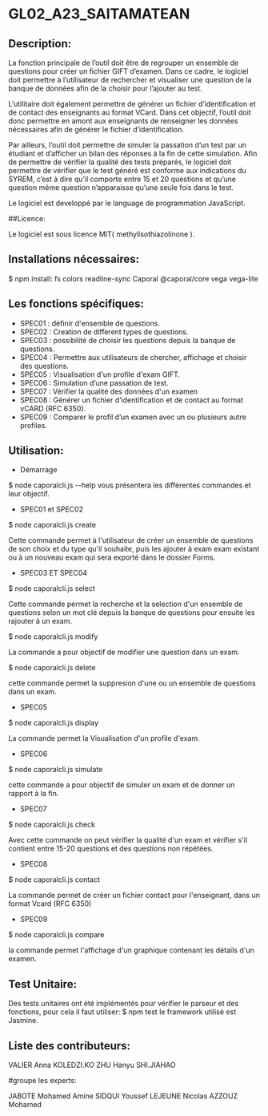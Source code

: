 # GL02_A23_SAITAMATEAN



## Description:

La fonction principale de l’outil doit être de regrouper un ensemble de questions pour créer 
un fichier GIFT d’examen. Dans ce cadre, le logiciel doit permettre à l’utilisateur de rechercher et 
visualiser une question de la banque de données afin de la choisir pour l’ajouter au test.

L’utilitaire doit également permettre de générer un fichier d’identification et de contact des 
enseignants au format VCard. Dans cet objectif, l’outil doit donc permettre en amont aux 
enseignants de renseigner les données nécessaires afin de générer le fichier d’identification.

Par ailleurs, l’outil doit permettre de simuler la passation d’un test par un étudiant et 
d’afficher un bilan des réponses à la fin de cette simulation. Afin de permettre de vérifier la qualité 
des tests préparés, le logiciel doit permettre de vérifier que le test généré est conforme aux 
indications du SYREM, c’est à dire qu’il comporte entre 15 et 20 questions et qu’une question 
même question n’apparaisse qu’une seule fois dans le test.

Le logiciel est developpé par le language de programmation JavaScript.

##Licence:

Le logiciel est sous licence MIT( methylisothiazolinone ).

## Installations nécessaires:

$ npm install:  fs 
                colors 
                readline-sync
                Caporal
                @caporal/core 
                vega
                vega-lite 

## Les fonctions spécifiques:

- SPEC01 : définir d'ensemble de questions.
- SPEC02 : Creation de different types de questions.
- SPEC03 : possibilité de choisir les questions depuis la banque de questions.
- SPEC04 : Permettre aux utilisateurs de chercher, affichage et choisir des questions.
- SPEC05 : Visualisation d'un profile d'exam GIFT.
- SPEC06 : Simulation d’une passation de test.
- SPEC07 : Vérifier la qualité des données d'un examen
- SPEC08 : Générer un fichier d’identification et de contact au format vCARD (RFC 6350).
- SPEC09 : Comparer le profil d’un examen avec un ou plusieurs autre profiles.

## Utilisation:

- Démarrage

$ node caporalcli.js --help vous présentera les différentes commandes et leur objectif.

- SPEC01 et SPEC02

$ node caporalcli.js create 

Cette commande permet à l'utilisateur de créer un ensemble de questions de son choix et du type qu'il souhaite, puis les ajouter à exam exam existant ou à un nouveau exam qui sera exporté dans le dossier Forms.

- SPEC03 ET SPEC04

$ node caporalcli.js select 

Cette commande permet la recherche et la selection d'un ensemble de questions selon un mot clé depuis la banque de questions pour ensuite les rajouter à un exam.

$ node caporalcli.js modify 

La commande a pour objectif de modifier une question dans un exam.

$ node caporalcli.js delete

cette commande permet la suppresion d'une ou un ensemble de questions dans un exam.

- SPEC05

$ node caporalcli.js display 

La commande permet la Visualisation d'un profile d'exam.

- SPEC06

$ node caporalcli.js simulate

cette commande a pour objectif de simuler un exam et de donner un rapport à la fin.

- SPEC07

$ node caporalcli.js check

Avec cette commande on peut vérifier la qualité d'un exam et vérifier s'il contient entre 15-20 questions et des questions non répétées.

- SPEC08

$ node caporalcli.js contact

La commande permet de créer un fichier contact pour l'enseignant, dans un format Vcard (RFC 6350)

- SPEC09

$ node caporalcli.js compare

la commande permet l'affichage d'un graphique contenant les détails d'un examen.

## Test Unitaire:

Des tests unitaires ont été implémentés pour vérifier le parseur et des fonctions, pour cela il faut utiliser: $ npm test le framework utilisé est Jasmine.



## Liste des contributeurs:
VALIER Anna
KOLEDZI.KO
ZHU Hanyu
SHI.JIAHAO

#groupe les experts:

JABOTE Mohamed Amine
SIDQUI Youssef 
LEJEUNE Nicolas
AZZOUZ Mohamed
